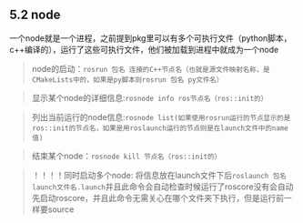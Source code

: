 ## 5.2 node 
一个node就是一个进程，之前提到pkg里可以有多个可执行文件（python脚本，c++编译的），运行了这些可执行文件，他们被加载到进程中就成为一个node
>node的启动：```rosrun 包名 连接的C++节点名（也就是源文件映射名称，是CMakeLists中的，如果是py脚本则rosrun 包名 py文件名）```

>显示某个node的详细信息:```rosnode info ros节点名（ros::init的）```

>列出当前运行的node信息:```rosnode list(如果使用rosrun运行的节点显示的是ros::init的节点名，如果是用roslaunch运行的节点则是在launch文件中的name值)```

>结束某个node：```rosnode kill 节点名（ros::init的）```

>！！！！同时启动多个node: 将信息放在launch文件下后```roslaunch 包名 launch文件名.launch```并且此命令会自动检查时候运行了roscore没有会自动先启动roscore，并且此命令无需关心在哪个文件夹下执行，但是运行前一样要source